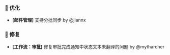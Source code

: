 ### 🚀 优化

- **[邮件管理]** 支持分批同步 by @jiannx

### 🐛 修复

- **[工作流：审批]** 修复审批完成通知中状态文本未翻译的问题 by @mytharcher

